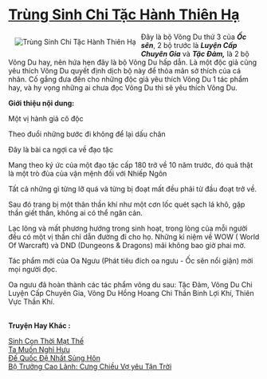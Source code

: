 <a href="https://utruyen.com/trung-sinh-chi-tac-hanh-thien-ha/11495/" title="Trùng Sinh Chi Tặc Hành Thiên Hạ"><h1>Trùng Sinh Chi Tặc Hành Thiên Hạ</h1></a><div style="display:table"><img align="right" style="float: left; padding: 10px;" src="https://utruyen.com/images/story/200x260/trung-sinh-chi-tac-hanh-thien-ha.jpg" alt="Trùng Sinh Chi Tặc Hành Thiên Hạ">Đây là bộ Võng Du thứ 3 của <i><b>Ốc sên</b></i>, 2 bộ trước là <b><i>Luyện Cấp Chuyên Gia</i></b> và <i><b>Tặc Đảm,</b></i> là 2 bộ Võng Du hay, nên hứa hẹn đây là bộ Võng Du hấp dẫn. Là một độc giả cũng yêu thích Võng Du quyết định dịch bộ này để thỏa mãn sở thích của cá nhân. Cố gắng đưa đến cho những độc giả yêu thích Võng Du 1 tác phẩm hay, và hy vọng những ai chưa đọc Võng Du thì sẽ yêu thích Võng Du.<p></p><b>Giới thiệu nội dung:</b><p></p>Một vị hành giả cô độc<p></p>Theo đuổi những bước đi không để lại dấu chân<p></p>Đây là bài ca ngợi ca về đạo tặc<p></p>Mang theo ký ức của một đạo tặc cấp 180 trở về 10 năm trước, đó quả thật là một trò đùa của vận mệnh đối với Nhiếp Ngôn<p></p>Tất cả những gì từng lỡ quá và từng bị đoạt mất đều phải từ đầu đoạt trở về.<p></p>Sau đó trang bị một thân thần khí như một cơn lốc quét sạch lá khô, gặp thần giết thần, không ai có thể ngăn cản.<p></p>Lạc lõng và mất phương hướng trong sinh hoạt, trong lòng của mỗi người đều có một vị thần chỉ dẫn đường đi cho họ. Những kỉ niệm về WOW ( World Of Warcraft) và DND (Dungeons & Dragons) mãi không bao giờ phai mờ.<p></p>Tác phẩm mới của Oa Ngưu (Phát tiêu đích oa ngưu - Ốc sên nổi giận) mời mọi người đọc.<p></p>Oa ngưu đã hoàn thành các tác phẩm võng du sau: Tặc Đảm, Võng Du Chi Luyện Cấp Chuyên Gia, Võng Du Hồng Hoang Chi Thần Binh Lợi Khí, Thiên Vực Thần Khí.</div><p><br><b>Truyện Hay Khác :</b></p><a href="https://utruyen.com/sinh-con-thoi-mat-the/16893/" alt="Sinh Con Thời Mạt Thế">Sinh Con Thời Mạt Thế</a><br/><a href="https://dammy2019.blogspot.com/2019/11/ta-muon-nghi-huu.html" alt="Ta Muốn Nghỉ Hưu">Ta Muốn Nghỉ Hưu</a><br/><a href="https://truyenngontinhay.wordpress.com/2019/10/03/de-quoc-de-nhat-sung-hon/" alt="Đế Quốc Đệ Nhất Sủng Hôn">Đế Quốc Đệ Nhất Sủng Hôn</a><br/><a href="https://github.com/quanluxury/truyenhot/tree/master/truyenhay/19070/" alt="Bộ Trưởng Cao Lãnh: Cưng Chiều Vợ yêu Tận Trời">Bộ Trưởng Cao Lãnh: Cưng Chiều Vợ yêu Tận Trời</a><br/>